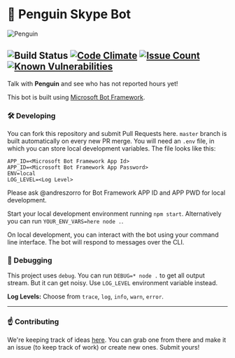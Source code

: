 🐧 Penguin Skype Bot
====================

![Penguin](https://uitraining.zemoga.com/penguin-report/images/penguin-icon.png)

![Build Status](http://jenkins.zemoga.com/jenkins/buildStatus/icon?job=zemoga-training/penguin/penguin-bot-ci)
[![Code Climate](https://codeclimate.com/github/andreszorro/penguin-skype-bot/badges/gpa.svg)](https://codeclimate.com/github/andreszorro/penguin-skype-bot)
[![Issue Count](https://codeclimate.com/github/andreszorro/penguin-skype-bot/badges/issue_count.svg)](https://codeclimate.com/github/andreszorro/penguin-skype-bot)
[![Known Vulnerabilities](https://snyk.io/test/github/andreszorro/penguin-skype-bot/badge.svg)](https://snyk.io/test/github/andreszorro/penguin-skype-bot)
---

Talk with **Penguin** and see who has not reported hours yet!

This bot is built using [Microsoft Bot Framework](https://dev.botframework.com/).

### 🛠 Developing
You can fork this repository and submit Pull Requests here. `master` branch is built automatically on every new PR merge.
You will need an `.env` file, in which you can store local development variables. The file looks like this:
```
APP_ID=<Microsoft Bot Framework App Id>
APP_ID=<Microsoft Bot Framework App Password>
ENV=local
LOG_LEVEL=<Log Level>
```
Please ask @andreszorro for Bot Framework APP ID and APP PWD for local development.

Start your local development environment running `npm start`.
Alternatively you can run `YOUR_ENV_VARS=here node .`.

On local development, you can interact with the bot using your command line interface. The bot will respond to messages over the CLI.

### 🐜 Debugging
This project uses `debug`. You can run `DEBUG=* node .` to get all output stream. But it can get noisy. Use `LOG_LEVEL` environment variable instead.

**Log Levels:** Choose from `trace`, `log`, `info`, `warn`, `error`.

---

### ☝️ Contributing
We're keeping track of ideas [here](https://github.com/andreszorro/penguin-skype-bot/projects/1). You can grab one from there and make it an issue (to keep track of work) or create new ones. Submit yours!
